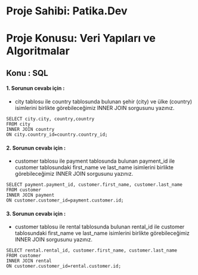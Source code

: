# Proje Sahibi: Patika.Dev 
# Proje Konusu: Veri Yapıları ve Algoritmalar
## Konu : SQL

#### 1. Sorunun cevabı için :
- city tablosu ile country tablosunda bulunan şehir (city) ve ülke (country) isimlerini birlikte görebileceğimiz INNER JOIN sorgusunu yazınız.
```
SELECT city.city, country,country 
FROM city
INNER JOIN country 
ON city.country_id=country.country_id;
```

#### 2. Sorunun cevabı için :
- customer tablosu ile payment tablosunda bulunan payment_id ile customer tablosundaki first_name ve last_name isimlerini birlikte görebileceğimiz INNER JOIN sorgusunu yazınız.
```
SELECT payment.payment_id, customer.first_name, customer.last_name
FROM customer
INNER JOIN payment
ON customer.customer_id=payment.customer.id;
```

#### 3. Sorunun cevabı için :
- customer tablosu ile rental tablosunda bulunan rental_id ile customer tablosundaki first_name ve last_name isimlerini birlikte görebileceğimiz INNER JOIN sorgusunu yazınız.
```
SELECT rental.rental_id, customer.first_name, customer.last_name
FROM customer
INNER JOIN rental
ON customer.customer_id=rental.customer.id;
```

